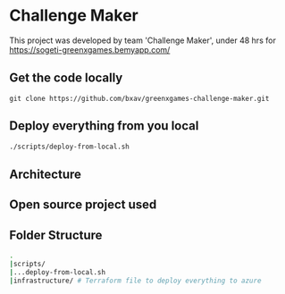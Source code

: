 # Challenge Maker
This project was developed by team 'Challenge Maker',  under 48 hrs for https://sogeti-greenxgames.bemyapp.com/

## Get the code locally
```
git clone https://github.com/bxav/greenxgames-challenge-maker.git
```

## Deploy everything from you local
```bash
./scripts/deploy-from-local.sh
```

## Architecture

## Open source project used

## Folder Structure

```bash
.
|scripts/
|...deploy-from-local.sh
|infrastructure/ # Terraform file to deploy everything to azure
```

